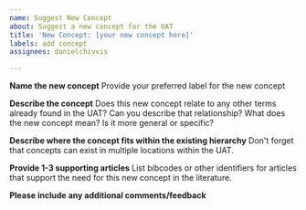 ```yaml
---
name: Suggest New Concept
about: Suggest a new concept for the UAT
title: 'New Concept: [your new concept here]'
labels: add concept
assignees: danielchivvis

---
```


**Name the new concept**
Provide your preferred label for the new concept

**Describe the concept**
Does this new concept relate to any other terms already found in the UAT?  Can you describe that relationship? What does the new concept mean?  Is it more general or specific?

**Describe where the concept fits within the existing hierarchy**
Don't forget that concepts can exist in multiple locations within the UAT.

**Provide 1-3 supporting articles**
List bibcodes or other identifiers for articles that support the need for this new concept in the literature.

**Please include any additional comments/feedback**
